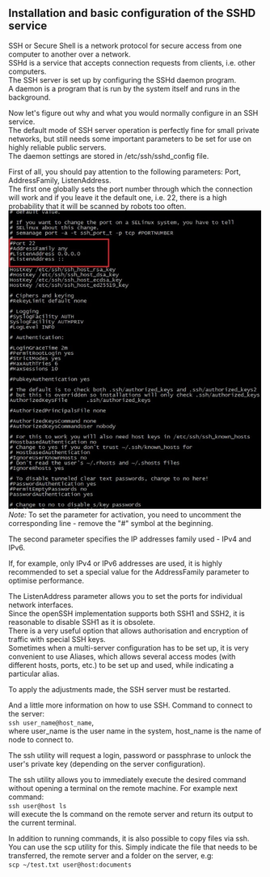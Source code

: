 ## Installation and basic configuration of the **SSHD** service
SSH or Secure Shell is a network protocol for secure access from one computer to another over a network. \
SSHd is a service that accepts connection requests from clients, i.e. other computers. \
The SSH server is set up by configuring the SSHd daemon program. \
A daemon is a program that is run by the system itself and runs in the background.

Now let's figure out why and what you would normally configure in an SSH service. \
The default mode of SSH server operation is perfectly fine for small private networks, but still needs some important parameters to be set for use on highly reliable public servers. \
The daemon settings are stored in /etc/ssh/sshd_config file.

First of all, you should pay attention to the following parameters: Port, AddressFamily, ListenAddress. \
The first one globally sets the port number through which the connection will work and if you leave it the default one, i.e. 22, there is a high probability that it will be scanned by robots too often. \
<img src="../images/ssh.jpg" alt="ssh" width="500"/> \
*Note:* To set the parameter for activation, you need to uncomment the corresponding line - remove the "#" symbol at the beginning.

The second parameter specifies the IP addresses family used - IPv4 and IPv6.

If, for example, only IPv4 or IPv6 addresses are used, it is highly recommended to set a special value for the AddressFamily parameter to optimise performance.

The ListenAddress parameter allows you to set the ports for individual network interfaces. \
Since the openSSH implementation supports both SSH1 and SSH2, it is reasonable to disable SSH1 as it is obsolete. \
There is a very useful option that allows authorisation and encryption of traffic with special SSH keys. \
Sometimes when a multi-server configuration has to be set up, it is very convenient to use Aliases, which allows several access modes (with different hosts, ports, etc.) to be set up and used, while indicating a particular alias.

To apply the adjustments made, the SSH server must be restarted.

And a little more information on how to use SSH. Command to connect to the server: \
`ssh user_name@host_name`, \
where user_name is the user name in the system, host_name is the name of node to connect to.

The ssh utility will request a login, password or passphrase to unlock the user's private key (depending on the server configuration).

The ssh utility allows you to immediately execute the desired command without opening a terminal on the remote machine. For example next command: \
`ssh user@host ls` \
will execute the ls command on the remote server and return its output to the current terminal.

In addition to running commands, it is also possible to copy files via ssh. You can use the scp utility for this. Simply indicate the file that needs to be transferred, the remote server and a folder on the server, e.g: \
`scp ~/test.txt user@host:documents`
